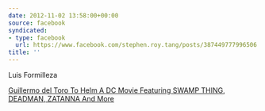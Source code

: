 ```yaml
---
date: 2012-11-02 13:58:00+00:00
source: facebook
syndicated:
- type: facebook
  url: https://www.facebook.com/stephen.roy.tang/posts/387449777996506
title: ''
---
```


Luis Formilleza 

[Guillermo del Toro To Helm A DC Movie Featuring SWAMP THING, DEADMAN, ZATANNA And More](http://www.comicbookmovie.com/fansites/JoshWildingNewsAndReviews/news/?a=69543)